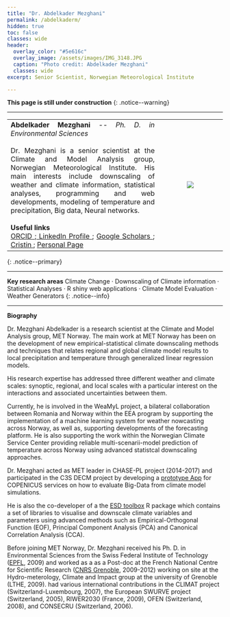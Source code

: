```yaml
---
title: "Dr. Abdelkader Mezghani"
permalink: /abdelkaderm/
hidden: true
toc: false
classes: wide
header:
  overlay_color: "#5e616c"
  overlay_image: /assets/images/IMG_3148.JPG
  caption: "Photo credit: Abdelkader Mezghani"
  classes: wide
excerpt: Senior Scientist, Norwegian Meteorological Institute

---
```


**This page is still under construction**
{: .notice--warning}

---
<table>
 <tr>
  <td align="justify" style ="border: none;">
 <font size = "3"> <strong> Abdelkader Mezghani</strong><em> -- Ph. D. in Environmental Sciences </em><br><br>
   Dr. Mezghani is a senior scientist at the Climate and Model Analysis group, Norwegian Meteorological Institute. His main interests include downscaling of weather and climate information, statistical analyses, programming and web developments, modeling of temperature and precipitation, Big data, Neural networks. </font><br><br>
 <strong> Useful links</strong><br>
 <a href="https://orcid.org/0000-0003-2825-5884"> ORCID </a>;<a href="https://no.linkedin.com/in/abdelkader-mezghani-8a3aa127"> LinkedIn Profile </a>; <a href="https://scholar.google.com/citations?user=oeIMYnUAAAAJ&hl=en"> Google Scholars </a>; <a href="https://app.cristin.no/persons/show.jsf?id=764228"> Cristin    </a>;  <a href="https://metno.github.io/mk-website/pages/bio/abdelkaderm.md"> Personal Page </a>
 </td>
 <td width="30%" style ="border: none;"><center> <img src="https://metno.github.io/mk-website/assets/images/bio/abdelkader_metno.jpg"/> </center></td>
 </tr>
 </table>
{: .notice--primary}

---  

**Key research areas** Climate Change &#183; Downscaling of Climate information &#183; Statistical Analyses &#183; R shiny web applications &#183; Climate Model Evaluation &#183; Weather Generators
{: .notice--info}

---

**Biography**  

Dr. Mezghani Abdelkader is a research scientist at the Climate and Model Analysis group, MET Norway. The main work at MET Norway has been on the development of new empirical-statistical climate downscaling methods and techniques that relates regional and global climate model results to local precipitation and temperature through generalized linear regression models.   

His research expertise has addressed three different weather and climate scales: synoptic, regional, and local scales with a particular interest on the interactions and associated uncertainties between them.  

Currently, he is involved in the WeaMyL project, a bilateral collaboration between Romania and Norway within the EEA program by supporting the implementation of a machine learning system for weather nowcasting across Norway, as well as, supporting developments of the forecasting platform. He is also supporting the work within the Norwegian Climate Service Center providing reliable multi-scenarii-model prediction of temperature across Norway using advanced statistcal downscaling approaches.

Dr. Mezghani acted as MET leader in CHASE-PL project (2014-2017) and participated in the C3S DECM project by developing a [prototype App](https://decm.copernicus-climate.eu/) for COPENICUS services on how to evaluate Big-Data from climate model simulations. 

He is also the co-developer of a the [ESD toolbox]("https://metno.github.io/esd/") R package which contains a set of libraries to visualise and downscale climate variables and parameters using advanced methods such as Empirical-Orthogonal Function (EOF), Principal Component Analysis (PCA) and Canonical Correlation Analysis (CCA). 

Before joining MET Norway, Dr. Mezghani received his Ph. D. in Environmental Sciences from the Swiss Federal Institute of Technology ([EPFL](https://epfl.ch), 2009) and worked as a as a Post-doc at the French National Centre for Scientific Research ([CNRS Grenoble](https://www.grenoble.cnrs.fr/), 2009-2012) working on site at the Hydro-meterology, Climate and Impact group at the university of Grenoble (LTHE, 2009). had various international contributions in the CLIMAT project (Switzerland-Luxembourg, 2007), the European SWURVE project (Switzerland, 2005), RIWER2030 (France, 2009), OFEN (Switzerland, 2008), and CONSECRU (Switzerland, 2006). 




